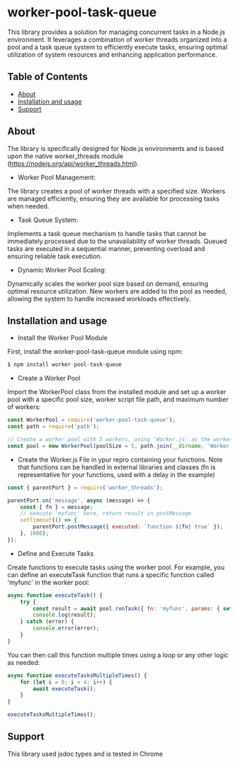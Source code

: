 # worker-pool-task-queue

This library provides a solution for managing concurrent tasks in a Node.js environment. It leverages a combination of worker threads organized into a pool and a task queue system to efficiently execute tasks, ensuring optimal utilization of system resources and enhancing application performance.

## Table of Contents
<!-- no toc -->
  - [About](#about)
  - [Installation and usage](#installation-and-usage)
  - [Support](#support)


## About

The library is specifically designed for Node.js environments and is based upon the native worker_threads module (https://nodejs.org/api/worker_threads.html).

* Worker Pool Management:

The library creates a pool of worker threads with a specified size. Workers are managed efficiently, ensuring they are available for processing tasks when needed.

* Task Queue System:

Implements a task queue mechanism to handle tasks that cannot be immediately processed due to the unavailability of worker threads.
Queued tasks are executed in a sequential manner, preventing overload and ensuring reliable task execution.

* Dynamic Worker Pool Scaling:

Dynamically scales the worker pool size based on demand, ensuring optimal resource utilization.
New workers are added to the pool as needed, allowing the system to handle increased workloads effectively.


## Installation and usage

  * Install the Worker Pool Module

First, install the worker-pool-task-queue module using npm:

```js
$ npm install worker-pool-task-queue
```

  * Create a Worker Pool

Import the WorkerPool class from the installed module and set up a worker pool with a specific pool size, worker script file path, and maximum number of workers:

```js
const WorkerPool = require('worker-pool-task-queue');
const path = require('path');

// Create a worker pool with 5 workers, using 'Worker.js' as the worker script
const pool = new WorkerPool(poolSize = 5, path.join(__dirname, 'Worker.js'), maxWorkers = 15);
```

  * Create the Worker.js File in ypur repro containing your functions. Note that functions can be handled in external libraries and classes (fn is representative for your functions, used with a delay in the example)


```js
const { parentPort } = require('worker_threads');

parentPort.on('message', async (message) => {
    const { fn } = message;
    // execute 'myfunc' here, return result in postMessage
    setTimeout(() => {
        parentPort.postMessage({ executed: `function ${fn} true` });
    }, 1000);
});
```

  * Define and Execute Tasks

Create functions to execute tasks using the worker pool. For example, you can define an executeTask function that runs a specific function called 'myfunc' in the worker pool:

```js
async function executeTask() {
    try {
        const result = await pool.runTask({ fn: 'myfunc', params: { set: true } });
        console.log(result);
    } catch (error) {
        console.error(error);
    }
}
```

You can then call this function multiple times using a loop or any other logic as needed:

```js
async function executeTasksMultipleTimes() {
    for (let i = 0; i < 4; i++) {
        await executeTask();
    }
}

executeTasksMultipleTimes();
```
## Support

This library used jsdoc types and is tested in Chrome
